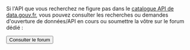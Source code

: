 Si l'API que vous recherchez ne figure pas dans le [catalogue API de data.gouv.fr](https://www.data.gouv.fr/dataservices/), vous pouvez consulter les recherches ou demandes d'ouverture de données/API en cours ou soumettre la vôtre sur le forum dédié : 

<button href="https://forum.data.gouv.fr/c/recherche-et-ouverture-de-donnees/8">Consulter le forum</button>
